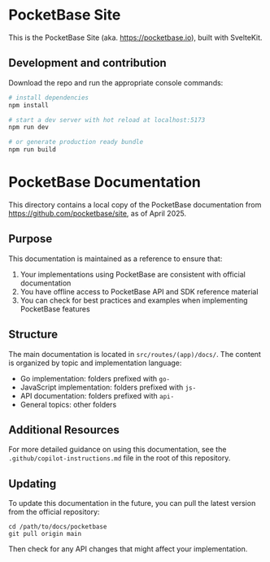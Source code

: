 PocketBase Site
======================================================================

This is the PocketBase Site (aka. https://pocketbase.io), built with SvelteKit.


## Development and contribution

Download the repo and run the appropriate console commands:

```sh
# install dependencies
npm install

# start a dev server with hot reload at localhost:5173
npm run dev

# or generate production ready bundle
npm run build
```

# PocketBase Documentation

This directory contains a local copy of the PocketBase documentation from https://github.com/pocketbase/site, as of April 2025.

## Purpose
This documentation is maintained as a reference to ensure that:
1. Your implementations using PocketBase are consistent with official documentation
2. You have offline access to PocketBase API and SDK reference material
3. You can check for best practices and examples when implementing PocketBase features

## Structure
The main documentation is located in `src/routes/(app)/docs/`. The content is organized by topic and implementation language:

- Go implementation: folders prefixed with `go-`
- JavaScript implementation: folders prefixed with `js-`
- API documentation: folders prefixed with `api-`
- General topics: other folders

## Additional Resources
For more detailed guidance on using this documentation, see the `.github/copilot-instructions.md` file in the root of this repository.

## Updating
To update this documentation in the future, you can pull the latest version from the official repository:

```
cd /path/to/docs/pocketbase
git pull origin main
```

Then check for any API changes that might affect your implementation.
